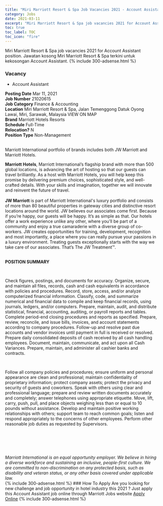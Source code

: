 ```yaml
---
title: "Miri Marriott Resort & Spa Job Vacancies 2021 - Account Assistant" 
category: Jobs 
date: 2021-03-11 
excerpt: "Miri Marriott Resort & Spa job vacancies 2021 for Account Assistant position. Jawatan kosong Miri Marriott Resort & Spa terkini untuk kekosongan Account Assistant." 
toc: true 
toc_label: TOC 
toc_icon: "fire" 
--- 
```


Miri Marriott Resort & Spa job vacancies 2021 for Account Assistant position. Jawatan kosong Miri Marriott Resort & Spa terkini untuk kekosongan Account Assistant. 
{% include 300-adsense.html %} 
### Vacancy 
- Account Assistant 
<div><div><b>Posting Date</b> Mar 11, 2021<br><b>Job Number</b> 21020615<br><b>Job Category</b> Finance &amp; Accounting<br><b>Location</b> Miri Marriott Resort &amp; Spa, Jalan Temenggong Datuk Oyong Lawai, Miri, Sarawak, Malaysia VIEW ON MAP<br><b>Brand</b> Marriott Hotels Resorts<br><b>Schedule</b> Full-Time<br><b>Relocation?</b> N<br><b>Position Type</b> Non-Management<br><br><p>Marriott International portfolio of brands includes both JW Marriott and Marriott Hotels.<br></p> <div> <b>Marriott Hotels</b>, Marriott International&#8217;s flagship brand with more than 500 global locations, is advancing the art of hosting so that our guests can travel brilliantly. As a host with Marriott Hotels, you will help keep this promise by delivering premium choices, sophisticated style, and well-crafted details. With your skills and imagination, together we will innovate and reinvent the future of travel. </div> <div> <br> </div> <div> <b>JW Marriott </b>is part of Marriott International's luxury portfolio and consists of more than 80 beautiful properties in gateway cities and distinctive resort locations around the world. JW believes our associates come first. Because if you&#8217;re happy, our guests will be happy. It&#8217;s as simple as that. Our hotels offer a work experience unlike any other, where you&#8217;ll be part of a community and enjoy a true camaraderie with a diverse group of co-workers. JW creates opportunities for training, development, recognition and most importantly, a place where you can really pursue your passions in a luxury environment. Treating guests exceptionally starts with the way we take care of our associates. That&#8217;s The JW Treatment&#8482;. </div><br></div><div> <p><strong>POSITION SUMMARY</strong></p> <p>&#160;</p> <p>Check figures, postings, and documents for accuracy. Organize, secure, and maintain all files, records, cash and cash equivalents in accordance with policies and procedures. Record, store, access, and/or analyze computerized financial information. Classify, code, and summarize numerical and financial data to compile and keep financial records, using journals, ledgers, and/or computers. Prepare, maintain, audit, and distribute statistical, financial, accounting, auditing, or payroll reports and tables. Complete period-end closing procedures and reports as specified. Prepare, review, reconcile, and issue bills, invoices, and account statements according to company procedures. Follow-up and resolve past due accounts and vendor invoices until payment in full is received or resolved. Prepare daily consolidated deposits of cash received by all cash handling employees. Document, maintain, communicate, and act upon all Cash Variances. Prepare, maintain, and administer all cashier banks and contracts.</p> <p>&#160;</p> <p>Follow all company policies and procedures; ensure uniform and personal appearance are clean and professional; maintain confidentiality of proprietary information; protect company assets; protect the privacy and security of guests and coworkers. Speak with others using clear and professional language; prepare and review written documents accurately and completely; answer telephones using appropriate etiquette. Move, lift, carry, push, pull, and place objects weighing less than or equal to 10 pounds without assistance. Develop and maintain positive working relationships with others; support team to reach common goals; listen and respond appropriately to the concerns of other employees. Perform other reasonable job duties as requested by Supervisors.</p> <p>&#160;</p> <p>&#160;</p> </div> <div> &#160;</div> <em>Marriott International is an equal opportunity employer.&#160;We believe in hiring a diverse workforce and sustaining an inclusive, people-first culture.&#160;We are committed to non-discrimination on&#160;any&#160;protected&#160;basis, such as disability and veteran status, or any other basis covered under applicable law.</em><br></div> 
{% include 300-adsense.html %} 
### How To Apply 
Are you looking for new challenge and job opportunity in hotel industry this 2021 ?
Just apply this Account Assistant job online through Marriott Jobs website 
<a href="https://jobs.marriott.com/marriott/jobs/21020615?lang=en-us" class="btn btn--info" target="_blank" rel="nofollow noopenner">Apply Online</a> 
{% include 300-adsense.html %} 